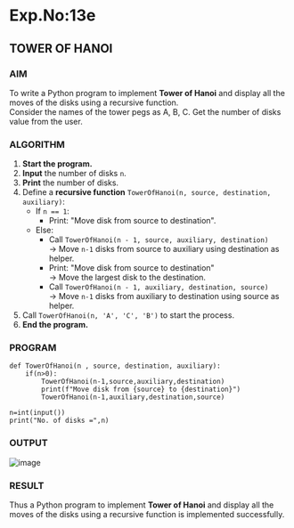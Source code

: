 # Exp.No:13e
## TOWER OF HANOI

### AIM  
To write a Python program to implement **Tower of Hanoi** and display all the moves of the disks using a recursive function.  
Consider the names of the tower pegs as A, B, C. Get the number of disks value from the user.

### ALGORITHM  

1. **Start the program.**
2. **Input** the number of disks `n`.
3. **Print** the number of disks.
4. Define a **recursive function** `TowerOfHanoi(n, source, destination, auxiliary)`:
   - If `n == 1`:
     - Print: "Move disk from source to destination".
   - Else:
     - Call `TowerOfHanoi(n - 1, source, auxiliary, destination)`  
       → Move `n-1` disks from source to auxiliary using destination as helper.
     - Print: "Move disk from source to destination"  
       → Move the largest disk to the destination.
     - Call `TowerOfHanoi(n - 1, auxiliary, destination, source)`  
       → Move `n-1` disks from auxiliary to destination using source as helper.
5. Call `TowerOfHanoi(n, 'A', 'C', 'B')` to start the process.
6. **End the program.**

### PROGRAM  

```
def TowerOfHanoi(n , source, destination, auxiliary):
    if(n>0):
        TowerOfHanoi(n-1,source,auxiliary,destination)
        print(f"Move disk from {source} to {destination}")
        TowerOfHanoi(n-1,auxiliary,destination,source)

n=int(input())
print("No. of disks =",n)
```

### OUTPUT
![image](https://github.com/user-attachments/assets/c5eca72e-f738-4b2f-9d2a-897673749629)

### RESULT
Thus a Python program to implement **Tower of Hanoi** and display all the moves of the disks using a recursive function is implemented successfully.
